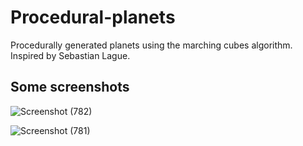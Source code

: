 # Procedural-planets
Procedurally generated planets using the marching cubes algorithm. Inspired by Sebastian Lague.


## Some screenshots

![Screenshot (782)](https://user-images.githubusercontent.com/74454203/199348288-08d8fd6c-3882-4865-854a-a6a4339dccd9.png)


![Screenshot (781)](https://user-images.githubusercontent.com/74454203/199348247-c0d57689-7033-4fdb-b601-1f8d60b61ed5.png)
